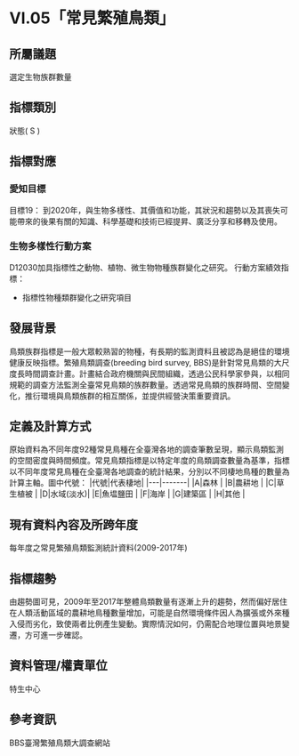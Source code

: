 # VI.05「常見繁殖鳥類」

<script type="text/javascript" src="http://cdn.mathjax.org/mathjax/latest/MathJax.js?config=TeX-AMS-MML_HTMLorMML"></script>

## 所屬議題
選定生物族群數量
## 指標類別
狀態( S )
## 指標對應
### 愛知目標
目標19：
到2020年，與生物多樣性、其價值和功能，其狀況和趨勢以及其喪失可能帶來的後果有關的知識、科學基礎和技術已經提昇、廣泛分享和移轉及使用。
### 生物多樣性行動方案
D12030加具指標性之動物、植物、微生物物種族群變化之研究。
行動方案績效指標：
* 指標性物種類群變化之研究項目
## 發展背景
鳥類族群指標是一般大眾較熟習的物種，有長期的監測資料且被認為是絕佳的環境健康反映指標。繁殖鳥類調查(breeding bird survey, BBS)是針對常見鳥類的大尺度長時間調查計畫。計畫結合政府機關與民間組織，透過公民科學家參與，以相同規範的調查方法監測全臺常見鳥類的族群數量。透過常見鳥類的族群時間、空間變化，推衍環境與鳥類族群的相互關係，並提供經營決策重要資訊。
## 定義及計算方式
原始資料為不同年度92種常見鳥種在全臺灣各地的調查筆數呈現，顯示鳥類監測的空間密度與時間頻度。常見鳥類指標是以特定年度的鳥類調查數量為基準，指標以不同年度常見鳥種在全臺灣各地調查的統計結果，分別以不同棲地鳥種的數量為計算主軸。圖中代號：
|代號|代表棲地|
|---|-------|
|A|森林      |
|B|農耕地    |
|C|草生植被  |
|D|水域(淡水)|
|E|魚塭鹽田  |
|F|海岸     |
|G|建築區    |
|H|其他     |
## 現有資料內容及所跨年度
每年度之常見繁殖鳥類監測統計資料(2009-2017年)
## 指標趨勢
由趨勢圖可見，2009年至2017年整體鳥類數量有逐漸上升的趨勢，然而偏好居住在人類活動區域的農耕地鳥種數量增加，可能是自然環境條件因人為擴張或外來種入侵而劣化，致使兩者比例產生變動。實際情況如何，仍需配合地理位置與地景變遷，方可進一步確認。
## 資料管理/權責單位
特生中心
## 參考資訊
BBS臺灣繁殖鳥類大調查網站
